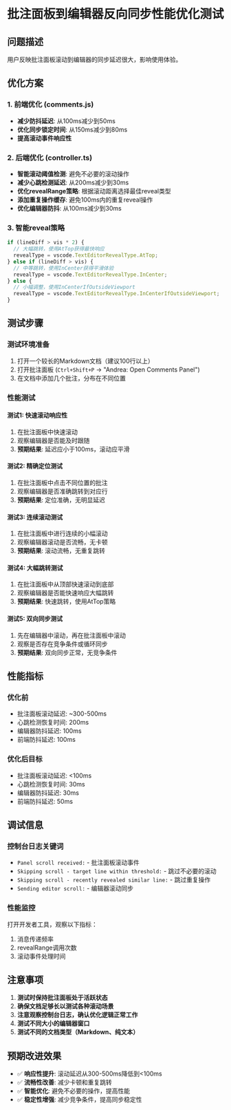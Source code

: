 # 批注面板到编辑器反向同步性能优化测试

## 问题描述
用户反映批注面板滚动到编辑器的同步延迟很大，影响使用体验。

## 优化方案

### 1. 前端优化 (comments.js)
- **减少防抖延迟**: 从100ms减少到50ms
- **优化同步锁定时间**: 从150ms减少到80ms
- **提高滚动事件响应性**

### 2. 后端优化 (controller.ts)
- **智能滚动阈值检测**: 避免不必要的滚动操作
- **减少心跳检测延迟**: 从200ms减少到30ms
- **优化revealRange策略**: 根据滚动距离选择最佳reveal类型
- **添加重复操作缓存**: 避免100ms内的重复reveal操作
- **优化编辑器防抖**: 从100ms减少到30ms

### 3. 智能reveal策略
```typescript
if (lineDiff > vis * 2) {
  // 大幅跳转，使用AtTop获得最快响应
  revealType = vscode.TextEditorRevealType.AtTop;
} else if (lineDiff > vis) {
  // 中等跳转，使用InCenter获得平滑体验
  revealType = vscode.TextEditorRevealType.InCenter;
} else {
  // 小幅调整，使用InCenterIfOutsideViewport
  revealType = vscode.TextEditorRevealType.InCenterIfOutsideViewport;
}
```

## 测试步骤

### 测试环境准备
1. 打开一个较长的Markdown文档（建议100行以上）
2. 打开批注面板 (`Ctrl+Shift+P` -> "Andrea: Open Comments Panel")
3. 在文档中添加几个批注，分布在不同位置

### 性能测试

#### 测试1: 快速滚动响应性
1. 在批注面板中快速滚动
2. 观察编辑器是否能及时跟随
3. **预期结果**: 延迟应小于100ms，滚动应平滑

#### 测试2: 精确定位测试
1. 在批注面板中点击不同位置的批注
2. 观察编辑器是否准确跳转到对应行
3. **预期结果**: 定位准确，无明显延迟

#### 测试3: 连续滚动测试
1. 在批注面板中进行连续的小幅滚动
2. 观察编辑器滚动是否流畅，无卡顿
3. **预期结果**: 滚动流畅，无重复跳转

#### 测试4: 大幅跳转测试
1. 在批注面板中从顶部快速滚动到底部
2. 观察编辑器是否能快速响应大幅跳转
3. **预期结果**: 快速跳转，使用AtTop策略

#### 测试5: 双向同步测试
1. 先在编辑器中滚动，再在批注面板中滚动
2. 观察是否存在竞争条件或循环同步
3. **预期结果**: 双向同步正常，无竞争条件

## 性能指标

### 优化前
- 批注面板滚动延迟: ~300-500ms
- 心跳检测恢复时间: 200ms
- 编辑器防抖延迟: 100ms
- 前端防抖延迟: 100ms

### 优化后目标
- 批注面板滚动延迟: <100ms
- 心跳检测恢复时间: 30ms
- 编辑器防抖延迟: 30ms
- 前端防抖延迟: 50ms

## 调试信息

### 控制台日志关键词
- `Panel scroll received:` - 批注面板滚动事件
- `Skipping scroll - target line within threshold:` - 跳过不必要的滚动
- `Skipping scroll - recently revealed similar line:` - 跳过重复操作
- `Sending editor scroll:` - 编辑器滚动同步

### 性能监控
打开开发者工具，观察以下指标：
1. 消息传递频率
2. revealRange调用次数
3. 滚动事件处理时间

## 注意事项

1. **测试时保持批注面板处于活跃状态**
2. **确保文档足够长以测试各种滚动场景**
3. **注意观察控制台日志，确认优化逻辑正常工作**
4. **测试不同大小的编辑器窗口**
5. **测试不同的文档类型（Markdown、纯文本）**

## 预期改进效果

- ✅ **响应性提升**: 滚动延迟从300-500ms降低到<100ms
- ✅ **流畅性改善**: 减少卡顿和重复跳转
- ✅ **智能优化**: 避免不必要的操作，提高性能
- ✅ **稳定性增强**: 减少竞争条件，提高同步稳定性